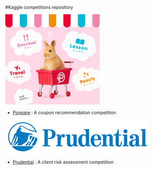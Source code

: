 #Kaggle competitions repository

![recruit](./Images/ponpare_small.png)

- [Ponpare](https://github.com/tdeboissiere/Kaggle/tree/master/Ponpare) : A coupon recommendation competition

![prudential](./Images/prudential.png)

- [Prudential]() : A client risk assessment competition